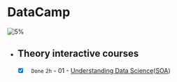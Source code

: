 # DataCamp
![5%](https://progress-bar.dev/5/?title=Done)
- ## Theory interactive courses

    - [x] ` Done` ` 2h ` - 01 - [Understanding Data Science](https://app.datacamp.com/learn/courses/understanding-data-science)([SOA](https://www.datacamp.com/statement-of-accomplishment/course/0563d9c419161a3ad62e2fb8a51f9b7a9e7fcc51))
